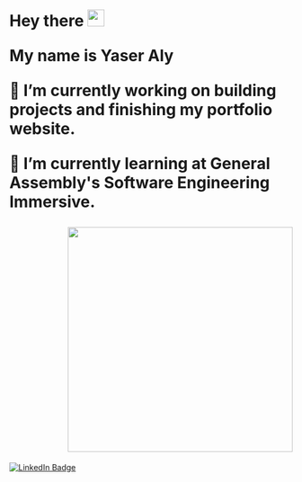 <h1>
  Hey there
  <img src="https://media.giphy.com/media/hvRJCLFzcasrR4ia7z/giphy.gif" width="30px"/>
  <p> My name is Yaser Aly</p>
  <p> 🔭 I’m currently working on building projects and finishing my portfolio website.</p>
  <p> 🌱 I’m currently learning at General Assembly's Software Engineering Immersive. </p>
  <div id="header" align="right">
    <img src="https://media4.giphy.com/media/xT9IgzoKnwFNmISR8I/giphy.gif" width="400"/>
  </div>
</h1>



<div id="badges">
  <a href="https://www.linkedin.com/in/yaser-aly-366bb1235/">
    <img src="https://img.shields.io/badge/LinkedIn-blue?style=for-the-badge&logo=linkedin&logoColor=white" alt="LinkedIn Badge"/>
  </a>
</div>


<!--
**yasermaly/yasermaly** is a ✨ _special_ ✨ repository because its `README.md` (this file) appears on your GitHub profile.

Here are some ideas to get you started:

- 👯 I’m looking to collaborate on ...
- 🤔 I’m looking for help with ...
- 💬 Ask me about ...
- 📫 How to reach me: ...
- 😄 Pronouns: ...
- ⚡ Fun fact: ...
-->
